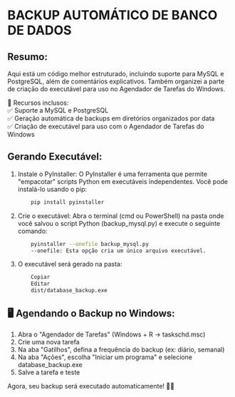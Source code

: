 # BACKUP AUTOMÁTICO DE BANCO DE DADOS

## Resumo:
Aqui está um código melhor estruturado, incluindo suporte para MySQL e PostgreSQL, além de comentários explicativos. Também organizei a parte de criação do executável para uso no Agendador de Tarefas do Windows.

📌 Recursos inclusos: <br>
✅ Suporte a MySQL e PostgreSQL<br>
✅ Geração automática de backups em diretórios organizados por data<br>
✅ Criação de executável para uso com o Agendador de Tarefas do Windows<br>

## Gerando Executável:
1. Instale o PyInstaller:
O PyInstaller é uma ferramenta que permite "empacotar" scripts Python em executáveis independentes. Você pode instalá-lo usando o pip:

    ```bash
        pip install pyinstaller
    ```
2. Crie o executável:
Abra o terminal (cmd ou PowerShell) na pasta onde você salvou o script Python (backup_mysql.py) e execute o seguinte comando:

    ```bash
        pyinstaller --onefile backup_mysql.py
        --onefile: Esta opção cria um único arquivo executável.
    ```

3. O executável será gerado na pasta:

    ```bash
        Copiar
        Editar
        dist/database_backup.exe
    ```

## 🖥 Agendando o Backup no Windows:

1. Abra o "Agendador de Tarefas" (Windows + R → taskschd.msc)
2. Crie uma nova tarefa
3. Na aba "Gatilhos", defina a frequência do backup (ex: diário, semanal)
4. Na aba "Ações", escolha "Iniciar um programa" e selecione database_backup.exe
5. Salve a tarefa e teste

Agora, seu backup será executado automaticamente! 🚀🔥
